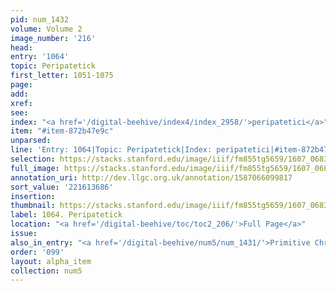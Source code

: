 ```yaml
---
pid: num_1432
volume: Volume 2
image_number: '216'
head:
entry: '1064'
topic: Peripatetick
first_letter: 1051-1075
page:
add:
xref:
see:
index: "<a href='/digital-beehive/index4/index_2958/'>peripatetici</a>"
item: "#item-872b47e9c"
unparsed:
line: 'Entry: 1064|Topic: Peripatetick|Index: peripatetici|#item-872b47e9c'
selection: https://stacks.stanford.edu/image/iiif/fm855tg5659/1607_0683/928,3686,2527,166/full/0/default.jpg
full_image: https://stacks.stanford.edu/image/iiif/fm855tg5659/1607_0683/full/full/0/default.jpg
annotation_uri: http://dev.llgc.org.uk/annotation/1587066099817
sort_value: '221613686'
insertion:
thumbnail: https://stacks.stanford.edu/image/iiif/fm855tg5659/1607_0683/928,3686,600,180/250,/0/default.jpg
label: 1064. Peripatetick
location: "<a href='/digital-beehive/toc/toc2_206/'>Full Page</a>"
issue:
also_in_entry: "<a href='/digital-beehive/num5/num_1431/'>Primitive Christians</a>"
order: '099'
layout: alpha_item
collection: num5
---
```

